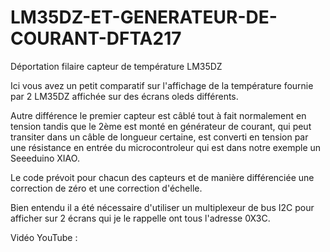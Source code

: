 # LM35DZ-ET-GENERATEUR-DE-COURANT-DFTA217
Déportation filaire capteur de température LM35DZ

Ici vous avez un petit comparatif sur l'affichage de la température fournie par 2 LM35DZ affichée sur des écrans oleds différents.

Autre différence le premier capteur est câblé tout à fait normalement en tension tandis que le 2ème est monté en générateur de courant, qui peut transiter dans un câble de longueur certaine, est converti en tension
par une résistance en entrée du microcontroleur qui est dans notre exemple un Seeeduino XIAO.

Le code prévoit pour chacun des capteurs et de manière différenciée une correction de zéro et une correction d'échelle.

Bien entendu il a été nécessaire d'utiliser un multiplexeur de bus I2C pour afficher sur 2 écrans qui je le rappelle ont tous l'adresse 0X3C.

Vidéo YouTube :


